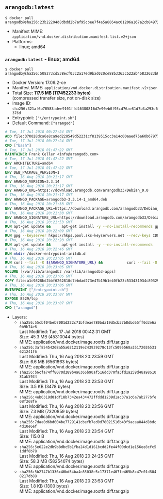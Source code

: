 ## `arangodb:latest`

```console
$ docker pull arangodb@sha256:23b22204d8dbdd2b7af95cbee7f4a5a8064ac01206a167a2cb849721960e3894
```

-	Manifest MIME: `application/vnd.docker.distribution.manifest.list.v2+json`
-	Platforms:
	-	linux; amd64

### `arangodb:latest` - linux; amd64

```console
$ docker pull arangodb@sha256:508273cd538ecf03c2a17ed9bad020ce88b3363c522ab45832623b0462395167
```

-	Docker Version: 17.06.2-ce
-	Manifest MIME: `application/vnd.docker.distribution.manifest.v2+json`
-	Total Size: **117.5 MB (117452233 bytes)**  
	(compressed transfer size, not on-disk size)
-	Image ID: `sha256:321af6b70583adee9101ffd46380816d7e90eb0f95cd76ae81d7b3a293d6376d`
-	Entrypoint: `["\/entrypoint.sh"]`
-	Default Command: `["arangod"]`

```dockerfile
# Tue, 17 Jul 2018 00:27:24 GMT
ADD file:370028dca6e8ca9ed228549d52231cf8139515cc3a14c00aaed75a60b679775f in / 
# Tue, 17 Jul 2018 00:27:24 GMT
CMD ["bash"]
# Tue, 17 Jul 2018 01:47:22 GMT
MAINTAINER Frank Celler <info@arangodb.com>
# Tue, 17 Jul 2018 01:47:22 GMT
ENV ARCHITECTURE=amd64
# Tue, 17 Jul 2018 01:47:22 GMT
ENV DEB_PACKAGE_VERSION=1
# Thu, 16 Aug 2018 20:21:17 GMT
ENV ARANGO_VERSION=3.3.14
# Thu, 16 Aug 2018 20:21:17 GMT
ENV ARANGO_URL=https://download.arangodb.com/arangodb33/Debian_9.0
# Thu, 16 Aug 2018 20:21:17 GMT
ENV ARANGO_PACKAGE=arangodb3-3.3.14-1_amd64.deb
# Thu, 16 Aug 2018 20:21:38 GMT
ENV ARANGO_PACKAGE_URL=https://download.arangodb.com/arangodb33/Debian_9.0/amd64/arangodb3-3.3.14-1_amd64.deb
# Thu, 16 Aug 2018 20:21:38 GMT
ENV ARANGO_SIGNATURE_URL=https://download.arangodb.com/arangodb33/Debian_9.0/amd64/arangodb3-3.3.14-1_amd64.deb.asc
# Thu, 16 Aug 2018 20:21:53 GMT
RUN apt-get update &&     apt-get install -y --no-install-recommends gpg dirmngr     &&     rm -rf /var/lib/apt/lists/*
# Thu, 16 Aug 2018 20:22:09 GMT
RUN gpg --keyserver hkps://hkps.pool.sks-keyservers.net --recv-keys CD8CB0F1E0AD5B52E93F41E7EA93F5E56E751E9B
# Thu, 16 Aug 2018 20:22:28 GMT
RUN apt-get update &&     apt-get install -y --no-install-recommends         libjemalloc1         ca-certificates         pwgen         curl     &&     rm -rf /var/lib/apt/lists/*
# Thu, 16 Aug 2018 20:22:46 GMT
RUN mkdir /docker-entrypoint-initdb.d
# Thu, 16 Aug 2018 20:23:05 GMT
RUN curl --fail -O ${ARANGO_SIGNATURE_URL} &&           curl --fail -O ${ARANGO_PACKAGE_URL} &&             gpg --verify ${ARANGO_PACKAGE}.asc &&     (echo arangodb3 arangodb3/password password test | debconf-set-selections) &&     (echo arangodb3 arangodb3/password_again password test | debconf-set-selections) &&     DEBIAN_FRONTEND="noninteractive" dpkg -i ${ARANGO_PACKAGE} &&     rm -rf /var/lib/arangodb3/* &&     sed -ri         -e 's!127\.0\.0\.1!0.0.0.0!g'         -e 's!^(file\s*=).*!\1 -!'         -e 's!^\s*uid\s*=.*!!'         /etc/arangodb3/arangod.conf     && chgrp 0 /var/lib/arangodb3 /var/lib/arangodb3-apps     && chmod 775 /var/lib/arangodb3 /var/lib/arangodb3-apps     &&     rm -f ${ARANGO_PACKAGE}*
# Thu, 16 Aug 2018 20:23:05 GMT
VOLUME [/var/lib/arangodb3 /var/lib/arangodb3-apps]
# Thu, 16 Aug 2018 20:23:06 GMT
COPY file:a1c9828bd2bbf6262810c7ebdad273e47b19b1e40fb23c533431934c89329a8f in /entrypoint.sh 
# Thu, 16 Aug 2018 20:23:06 GMT
ENTRYPOINT ["/entrypoint.sh"]
# Thu, 16 Aug 2018 20:23:07 GMT
EXPOSE 8529/tcp
# Thu, 16 Aug 2018 20:23:07 GMT
CMD ["arangod"]
```

-	Layers:
	-	`sha256:55cbf04beb7001d222c71bfdeae780bda19d5cb37b8dbd65ff0d3e6a0b9b74e6`  
		Last Modified: Tue, 17 Jul 2018 00:42:31 GMT  
		Size: 45.3 MB (45310044 bytes)  
		MIME: application/vnd.docker.image.rootfs.diff.tar.gzip
	-	`sha256:3af85454268a55a6212119e243929278c13fc5095568a35172026531621241f6`  
		Last Modified: Thu, 16 Aug 2018 20:23:59 GMT  
		Size: 6.6 MB (6561863 bytes)  
		MIME: application/vnd.docker.image.rootfs.diff.tar.gzip
	-	`sha256:b6cfa74ff8070d289b4a6366b90af516dd370fa3fd1a259d48a9861081ab5934`  
		Last Modified: Thu, 16 Aug 2018 20:23:53 GMT  
		Size: 3.5 KB (3478 bytes)  
		MIME: application/vnd.docker.image.rootfs.diff.tar.gzip
	-	`sha256:4eb6319d01df18b7342ea434472ffddd1239d1ac37a1c6a7ab277bfe08f268fe`  
		Last Modified: Thu, 16 Aug 2018 20:23:56 GMT  
		Size: 7.3 MB (7320859 bytes)  
		MIME: application/vnd.docker.image.rootfs.diff.tar.gzip
	-	`sha256:7daa0d6bd004be7729141cbefb7ed0d78021516b43f9acaa844d8bdc4d10e6ef`  
		Last Modified: Thu, 16 Aug 2018 20:23:54 GMT  
		Size: 115.0 B  
		MIME: application/vnd.docker.image.rootfs.diff.tar.gzip
	-	`sha256:5e622e2db9b8dbc5b1fba24d1d161bcdd2fe44f00dcd1e156ee8cfc51ddf0b78`  
		Last Modified: Thu, 16 Aug 2018 20:24:25 GMT  
		Size: 58.3 MB (58254074 bytes)  
		MIME: application/vnd.docker.image.rootfs.diff.tar.gzip
	-	`sha256:5b2747b1336c40bd54ba4e85038e5c17371e467fe465b8c47e01d8048217db88`  
		Last Modified: Thu, 16 Aug 2018 20:23:53 GMT  
		Size: 1.8 KB (1800 bytes)  
		MIME: application/vnd.docker.image.rootfs.diff.tar.gzip
